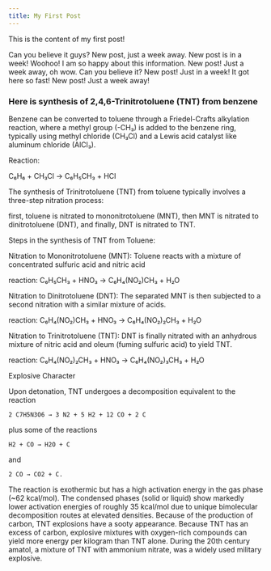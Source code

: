 ```yaml
---
title: My First Post
---
```


This is the content of my first post!

Can you believe it guys? New post, just a week away. New post is in a week! Woohoo! I am so happy about this information. New post! Just a week away, oh wow. Can you believe it? New post! Just in a week! It got here so fast! New post! Just a week away!

<h3> Here is synthesis of 2,4,6-Trinitrotoluene (TNT) from benzene</h3>

Benzene can be converted to toluene through a Friedel-Crafts alkylation reaction, where a methyl group (-CH₃) is added to the benzene ring, typically using methyl chloride (CH₃Cl) and a Lewis acid catalyst like aluminum chloride (AlCl₃). 


Reaction:

C₆H₆ + CH₃Cl → C₆H₅CH₃ + HCl


The synthesis of Trinitrotoluene (TNT) from toluene typically involves a three-step nitration process:

first, toluene is nitrated to mononitrotoluene (MNT), then MNT is nitrated to dinitrotoluene (DNT), and finally, DNT is nitrated to TNT. 


Steps in the synthesis of TNT from Toluene:

Nitration to Mononitrotoluene (MNT): Toluene reacts with a mixture of concentrated sulfuric acid and nitric acid

reaction: C₆H₅CH₃ + HNO₃ → C₆H₄(NO₂)CH₃ + H₂O
    
Nitration to Dinitrotoluene (DNT): The separated MNT is then subjected to a second nitration with a similar mixture of acids.

reaction: C₆H₄(NO₂)CH₃ + HNO₃ → C₆H₄(NO₂)₂CH₃ + H₂O

Nitration to Trinitrotoluene (TNT): DNT is finally nitrated with an anhydrous mixture of nitric acid and oleum (fuming sulfuric acid) to yield TNT.
 
reaction: C₆H₄(NO₂)₂CH₃ + HNO₃ → C₆H₄(NO₂)₃CH₃ + H₂O


Explosive Character 

Upon detonation, TNT undergoes a decomposition equivalent to the reaction

    2 C7H5N3O6 → 3 N2 + 5 H2 + 12 CO + 2 C

plus some of the reactions

    H2 + CO → H2O + C

and

    2 CO → CO2 + C.

The reaction is exothermic but has a high activation energy in the gas phase (~62 kcal/mol). The condensed phases (solid or liquid) show markedly lower activation energies of roughly 35 kcal/mol due to unique bimolecular decomposition routes at elevated densities. Because of the production of carbon, TNT explosions have a sooty appearance. Because TNT has an excess of carbon, explosive mixtures with oxygen-rich compounds can yield more energy per kilogram than TNT alone. During the 20th century amatol, a mixture of TNT with ammonium nitrate, was a widely used military explosive.

